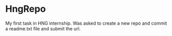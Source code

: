 # HngRepo
My first task in HNG internship. Was asked to create a new repo and commit a readme.txt file and submit the url.
